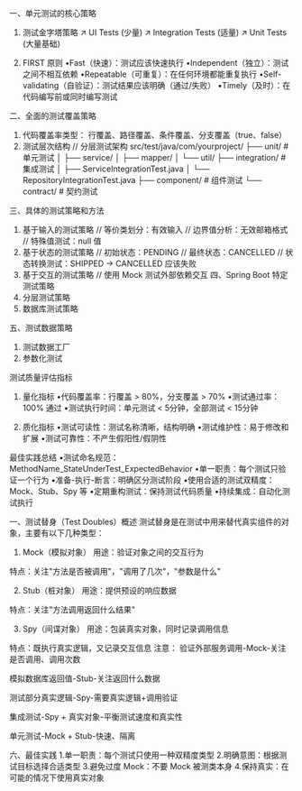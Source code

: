一、单元测试的核心策略
1. ​测试金字塔策略
↗ UI Tests (少量)
   ↗ Integration Tests (适量)
  ↗ Unit Tests (大量基础)
  
2. ​FIRST 原则​
•Fast（快速）：测试应该快速执行
•Independent（独立）：测试之间不相互依赖
•​Repeatable（可重复）：在任何环境都能重复执行
•Self-validating（自验证）：测试结果应该明确（通过/失败）
•Timely（及时）：在代码编写前或同时编写测试  

二、全面的测试覆盖策略
1. ​代码覆盖率类型：
行覆盖、路径覆盖、条件覆盖、分支覆盖（true、false）
2. ​测试层次结构
// 分层测试架构
src/test/java/com/yourproject/
├── unit/                    # 单元测试
│   ├── service/
│   ├── mapper/
│   └── util/
├── integration/            # 集成测试
│   ├── ServiceIntegrationTest.java
│   └── RepositoryIntegrationTest.java
├── component/              # 组件测试
└── contract/               # 契约测试

三、具体的测试策略和方法
1. ​基于输入的测试策略
// 等价类划分：有效输入
// 边界值分析：无效邮箱格式
// 特殊值测试：null 值
2. ​基于状态的测试策略
// 初始状态：PENDING
// 最终状态：CANCELLED
// 状态转换测试：SHIPPED -> CANCELLED 应该失败
3. ​基于交互的测试策略
// 使用 Mock 测试外部依赖交互
四、Spring Boot 特定测试策略
1. ​分层测试策略
2. ​数据库测试策略

五、测试数据策略
1. ​测试数据工厂
2. ​参数化测试

测试质量评估指标
1. ​量化指标​
•代码覆盖率​：行覆盖 > 80%，分支覆盖 > 70%
•测试通过率​：100% 通过
•测试执行时间​：单元测试 < 5分钟，全部测试 < 15分钟

2. ​质化指标​
•测试可读性​：测试名称清晰，结构明确
•测试维护性​：易于修改和扩展
•​测试可靠性​：不产生假阳性/假阴性

最佳实践总结
•测试命名规范​：MethodName_StateUnderTest_ExpectedBehavior
•单一职责​：每个测试只验证一个行为
•准备-执行-断言​：明确区分测试阶段
•使用合适的测试双精度​：Mock、Stub、Spy 等
•定期重构测试​：保持测试代码质量
•持续集成​：自动化测试执行

一、测试替身（Test Doubles）概述
测试替身是在测试中用来替代真实组件的对象，主要有以下几种类型：

1. ​Mock（模拟对象）​​
​用途​：验证对象之间的交互行为​

​特点​：关注"方法是否被调用"，"调用了几次"，"参数是什么"

2. ​Stub（桩对象）​​
​用途​：提供预设的响应数据​

​特点​：关注"方法调用返回什么结果"

3. ​Spy（间谍对象）​​
​用途​：​包装真实对象，同时记录调用信息

​特点​：既执行真实逻辑，又记录交互信息
注意：
验证外部服务调用-Mock​-关注是否调用、调用次数

模拟数据库返回值-Stub​-关注返回什么数据

测试部分真实逻辑-Spy​-需要真实逻辑+调用验证

集成测试-Spy​ + 真实对象-平衡测试速度和真实性

单元测试-Mock​ + ​Stub​-快速、隔离

六、最佳实践
1.单一职责​：每个测试只使用一种双精度类型
2.​明确意图​：根据测试目标选择合适类型
3.避免过度 Mock​：不要 Mock 被测类本身
4.保持真实​：在可能的情况下使用真实对象